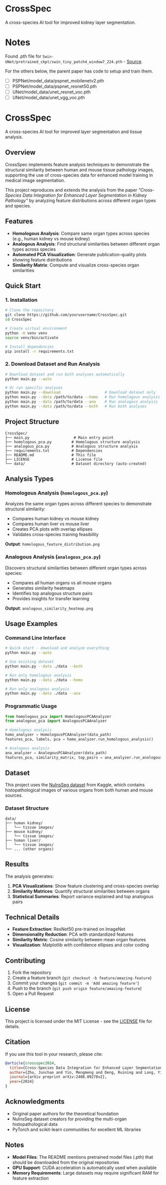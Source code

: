 # CrossSpec

A cross-species AI tool for improved kidney layer segmentation.

# Notes

Found .pth file for `Swin-UNet/pretrained_ckpt/swin_tiny_patch4_window7_224.pth` - [Source](https://github.com/HuCaoFighting/Swin-Unet?tab=readme-ov-file).

For the others below, the parent paper has code to setup and train them.

- [ ] PSPNet/model_data/pspnet_mobilenetv2.pth
- [ ] PSPNet/model_data/pspnet_resnet50.pth
- [ ] UNet/model_data/unet_resnet_voc.pth
- [ ] UNet/model_data/unet_vgg_voc.pth

# CrossSpec

A cross-species AI tool for improved layer segmentation and tissue analysis.

## Overview

CrossSpec implements feature analysis techniques to demonstrate the structural similarity between human and mouse tissue pathology images, supporting the use of cross-species data for enhanced model training in medical image segmentation.

This project reproduces and extends the analysis from the paper _"Cross-Species Data Integration for Enhanced Layer Segmentation in Kidney Pathology"_ by analyzing feature distributions across different organ types and species.

## Features

- **Homologous Analysis**: Compare same organ types across species (e.g., human kidney vs mouse kidney)
- **Analogous Analysis**: Find structural similarities between different organ types across species
- **Automated PCA Visualization**: Generate publication-quality plots showing feature distributions
- **Similarity Matrix**: Compute and visualize cross-species organ similarities

## Quick Start

### 1. Installation

```bash
# Clone the repository
git clone https://github.com/yourusername/CrossSpec.git
cd CrossSpec

# Create virtual environment
python -m venv venv
source venv/bin/activate

# Install dependencies
pip install -r requirements.txt
```

### 2. Download Dataset and Run Analysis

```bash
# Download dataset and run both analyses automatically
python main.py --auto

# Or run specific analyses
python main.py --download                    # Download dataset only
python main.py --data /path/to/data --homo   # Run homologous analysis
python main.py --data /path/to/data --ana    # Run analogous analysis
python main.py --data /path/to/data --both   # Run both analyses
```

## Project Structure

```
CrossSpec/
├── main.py                    # Main entry point
├── homologous_pca.py         # Homologous structure analysis
├── analogous_pca.py          # Analogous structure analysis
├── requirements.txt          # Dependencies
├── README.md                 # This file
├── LICENSE                   # License file
└── data/                     # Dataset directory (auto-created)
```

## Analysis Types

### Homologous Analysis (`homologous_pca.py`)

Analyzes the same organ types across different species to demonstrate structural similarity:

- Compares human kidney vs mouse kidney
- Compares human liver vs mouse liver
- Creates PCA plots with overlap ellipses
- Validates cross-species training feasibility

**Output**: `homologous_feature_distribution.png`

### Analogous Analysis (`analogous_pca.py`)

Discovers structural similarities between different organ types across species:

- Compares all human organs vs all mouse organs
- Generates similarity heatmaps
- Identifies top analogous structure pairs
- Provides insights for transfer learning

**Output**: `analogous_similarity_heatmap.png`

## Usage Examples

### Command Line Interface

```bash
# Quick start - download and analyze everything
python main.py --auto

# Use existing dataset
python main.py --data ./data --both

# Run only homologous analysis
python main.py --data ./data --homo

# Run only analogous analysis
python main.py --data ./data --ana
```

### Programmatic Usage

```python
from homologous_pca import HomologousPCAAnalyzer
from analogous_pca import AnalogousPCAAnalyzer

# Homologous analysis
homo_analyzer = HomologousPCAAnalyzer(data_path)
features_pca, labels, pca = homo_analyzer.run_homologous_analysis()

# Analogous analysis
ana_analyzer = AnalogousPCAAnalyzer(data_path)
features_pca, similarity_matrix, top_pairs = ana_analyzer.run_analogous_analysis()
```

## Dataset

This project uses the [NuInsSeg dataset](https://www.kaggle.com/datasets/ipateam/nuinsseg) from Kaggle, which contains histopathological images of various organs from both human and mouse sources.

### Dataset Structure

```
data/
├── human kidney/
│   └── tissue images/
├── mouse kidney/
│   └── tissue images/
├── human liver/
│   └── tissue images/
└── ... (other organs)
```

## Results

The analysis generates:

1. **PCA Visualizations**: Show feature clustering and cross-species overlap
2. **Similarity Matrices**: Quantify structural similarities between organs
3. **Statistical Summaries**: Report variance explained and top analogous pairs

## Technical Details

- **Feature Extraction**: ResNet50 pre-trained on ImageNet
- **Dimensionality Reduction**: PCA with standardized features
- **Similarity Metric**: Cosine similarity between mean organ features
- **Visualization**: Matplotlib with confidence ellipses and color coding

## Contributing

1. Fork the repository
2. Create a feature branch (`git checkout -b feature/amazing-feature`)
3. Commit your changes (`git commit -m 'Add amazing feature'`)
4. Push to the branch (`git push origin feature/amazing-feature`)
5. Open a Pull Request

## License

This project is licensed under the MIT License - see the [LICENSE](LICENSE) file for details.

## Citation

If you use this tool in your research, please cite:

```bibtex
@article{crossspec2024,
  title={Cross-Species Data Integration for Enhanced Layer Segmentation in Kidney Pathology},
  author={Zhu, Junchao and Yin, Mengmeng and Deng, Ruining and Long, Yitian and Wang, Yu and Wang, Yaohong and Zhao, Shilin and Yang, Haichun and Huo, Yuankai},
  journal={arXiv preprint arXiv:2408.09278v2},
  year={2024}
}
```

## Acknowledgments

- Original paper authors for the theoretical foundation
- NuInsSeg dataset creators for providing the multi-organ histopathological data
- PyTorch and scikit-learn communities for excellent ML libraries

## Notes

- **Model Files**: The README mentions pretrained model files (.pth) that should be downloaded from the original repositories
- **GPU Support**: CUDA acceleration is automatically used when available
- **Memory Requirements**: Large datasets may require significant RAM for feature extraction
